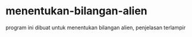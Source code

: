 # menentukan-bilangan-alien
program ini dibuat untuk menentukan bilangan alien, penjelasan terlampir

